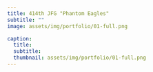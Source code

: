 ```yaml
---
title: 414th JFG "Phantom Eagles"
subtitle: ""
image: assets/img/portfolio/01-full.png

caption:
  title: 
  subtitle: 
  thumbnail: assets/img/portfolio/01-full.png
---
```

